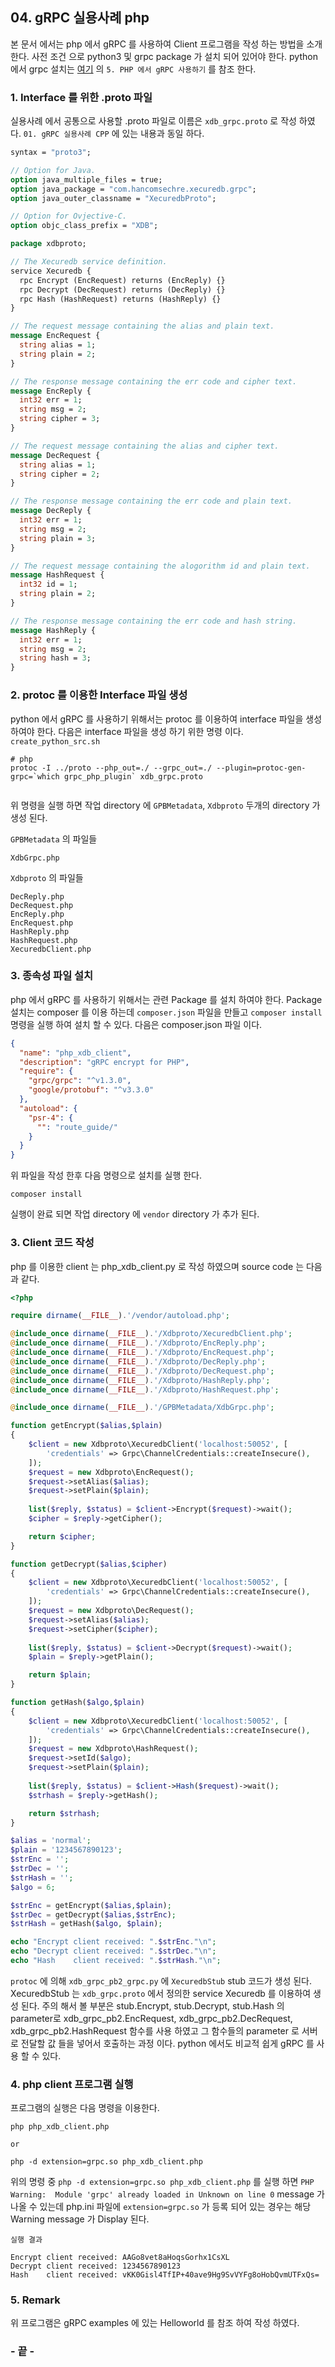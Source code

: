 ## 04. gRPC 실용사례 php

본 문서 에서는 php 에서 gRPC 를 사용하여 Client 프로그램을 작성 하는 방법을 소개 한다. 사전 조건 으로 python3 및 grpc package 가 설치 되어 있어야 한다. python 에서 grpc 설치는 [여기](https://github.com/wsk2001/computer_note/tree/master/gRPC)  의 `5. PHP 에서 gRPC 사용하기` 를 참조 한다.



### 1. Interface 를 위한 .proto 파일

  실용사례 에서 공통으로 사용할 .proto 파일로 이름은 `xdb_grpc.proto` 로 작성 하였다.
  `01. gRPC 실용사례 CPP` 에 있는 내용과 동일 하다.

```protobuf
syntax = "proto3";

// Option for Java.
option java_multiple_files = true;
option java_package = "com.hancomsechre.xecuredb.grpc";
option java_outer_classname = "XecuredbProto";

// Option for Ovjective-C.
option objc_class_prefix = "XDB";

package xdbproto;

// The Xecuredb service definition.
service Xecuredb {
  rpc Encrypt (EncRequest) returns (EncReply) {}
  rpc Decrypt (DecRequest) returns (DecReply) {}
  rpc Hash (HashRequest) returns (HashReply) {}
}

// The request message containing the alias and plain text.
message EncRequest {
  string alias = 1;
  string plain = 2;
}

// The response message containing the err code and cipher text.
message EncReply {
  int32 err = 1;
  string msg = 2;
  string cipher = 3;
}

// The request message containing the alias and cipher text.
message DecRequest {
  string alias = 1;
  string cipher = 2;
}

// The response message containing the err code and plain text.
message DecReply {
  int32 err = 1;
  string msg = 2;
  string plain = 3;
}

// The request message containing the alogorithm id and plain text.
message HashRequest {
  int32 id = 1;
  string plain = 2;
}

// The response message containing the err code and hash string.
message HashReply {
  int32 err = 1;
  string msg = 2;
  string hash = 3;
}
```



### 2. protoc 를 이용한 Interface 파일 생성

python 에서 gRPC  를 사용하기 위해서는 protoc 를 이용하여 interface 파일을 생성 하여야 한다. 다음은 interface 파일을 생성 하기 위한 명령 이다. `create_python_src.sh`

```
# php
protoc -I ../proto --php_out=./ --grpc_out=./ --plugin=protoc-gen-grpc=`which grpc_php_plugin` xdb_grpc.proto


```

위 명령을 실행 하면 작업 directory 에 `GPBMetadata`, `Xdbproto` 두개의 directory 가 생성 된다.



`GPBMetadata` 의 파일들

```
XdbGrpc.php
```



`Xdbproto` 의 파일들

```
DecReply.php
DecRequest.php
EncReply.php
EncRequest.php
HashReply.php
HashRequest.php
XecuredbClient.php
```



### 3. 종속성 파일 설치

php 에서 gRPC 를 사용하기 위해서는 관련 Package 를 설치 하여야 한다. Package 설치는 composer 를 이용 하는데 `composer.json` 파일을 만들고 `composer install` 명령을 실행 하여 설치 할 수 있다. 다음은 composer.json 파일 이다.

```json
{
  "name": "php_xdb_client",
  "description": "gRPC encrypt for PHP",
  "require": {
    "grpc/grpc": "^v1.3.0",
    "google/protobuf": "^v3.3.0"
  },
  "autoload": {
    "psr-4": {
      "": "route_guide/"
    }
  }
}
```

위 파일을 작성 한후 다음 명령으로 설치를 실행 한다.

```
composer install
```

실행이 완료 되면 작업 directory 에 `vendor` directory 가 추가 된다.



### 3. Client 코드 작성

php 를 이용한 client 는 php_xdb_client.py 로 작성 하였으며 source code 는 다음과 같다.

```php
<?php

require dirname(__FILE__).'/vendor/autoload.php';

@include_once dirname(__FILE__).'/Xdbproto/XecuredbClient.php';
@include_once dirname(__FILE__).'/Xdbproto/EncReply.php';
@include_once dirname(__FILE__).'/Xdbproto/EncRequest.php';
@include_once dirname(__FILE__).'/Xdbproto/DecReply.php';
@include_once dirname(__FILE__).'/Xdbproto/DecRequest.php';
@include_once dirname(__FILE__).'/Xdbproto/HashReply.php';
@include_once dirname(__FILE__).'/Xdbproto/HashRequest.php';

@include_once dirname(__FILE__).'/GPBMetadata/XdbGrpc.php';

function getEncrypt($alias,$plain)
{
    $client = new Xdbproto\XecuredbClient('localhost:50052', [
        'credentials' => Grpc\ChannelCredentials::createInsecure(),
    ]);
    $request = new Xdbproto\EncRequest();
    $request->setAlias($alias);
    $request->setPlain($plain);
	
    list($reply, $status) = $client->Encrypt($request)->wait();
    $cipher = $reply->getCipher();

    return $cipher;
}

function getDecrypt($alias,$cipher)
{
    $client = new Xdbproto\XecuredbClient('localhost:50052', [
        'credentials' => Grpc\ChannelCredentials::createInsecure(),
    ]);
    $request = new Xdbproto\DecRequest();
    $request->setAlias($alias);
    $request->setCipher($cipher);
	
    list($reply, $status) = $client->Decrypt($request)->wait();
    $plain = $reply->getPlain();

    return $plain;
}

function getHash($algo,$plain)
{
    $client = new Xdbproto\XecuredbClient('localhost:50052', [
        'credentials' => Grpc\ChannelCredentials::createInsecure(),
    ]);
    $request = new Xdbproto\HashRequest();
    $request->setId($algo);
    $request->setPlain($plain);
	
    list($reply, $status) = $client->Hash($request)->wait();
    $strhash = $reply->getHash();

    return $strhash;
}

$alias = 'normal';
$plain = '1234567890123';
$strEnc = '';
$strDec = '';
$strHash = '';
$algo = 6;

$strEnc = getEncrypt($alias,$plain);
$strDec = getDecrypt($alias,$strEnc);
$strHash = getHash($algo, $plain);

echo "Encrypt client received: ".$strEnc."\n";
echo "Decrypt client received: ".$strDec."\n";
echo "Hash    client received: ".$strHash."\n";

```

`protoc` 에 의해 `xdb_grpc_pb2_grpc.py` 에 `XecuredbStub` stub 코드가 생성 된다.  XecuredbStub 는 `xdb_grpc.proto` 에서 정의한 service Xecuredb 를 이용하여 생성 된다.  주의 해서 볼 부분은 stub.Encrypt,  stub.Decrypt, stub.Hash 의 parameter로 xdb_grpc_pb2.EncRequest, xdb_grpc_pb2.DecRequest, xdb_grpc_pb2.HashRequest 함수를 사용 하였고 그  함수들의 parameter 로 서버로 전달할 값 들을 넣어서 호출하는 과정 이다. python 에서도 비교적 쉽게 gRPC 를 사용 할 수 있다.



### 4. php client 프로그램 실행

프로그램의 실행은 다음 명령을 이용한다.

```
php php_xdb_client.php

or

php -d extension=grpc.so php_xdb_client.php
```

위의 명령 중  `php -d extension=grpc.so php_xdb_client.php` 를 실행 하면 `PHP Warning:  Module 'grpc' already loaded in Unknown on line 0` message 가 나올 수 있는데 php.ini 파일에 `extension=grpc.so` 가 등록 되어 있는 경우는 해당 Warning message 가 Display 된다. 



`실행 결과`

```
Encrypt client received: AAGo8vet8aHoqsGorhx1CsXL
Decrypt client received: 1234567890123
Hash    client received: vKK0Gisl4TfIP+40ave9Hg9SvVYFg8oHobQvmUTFxQs=
```



### 5. Remark

위 프로그램은 gRPC examples 에 있는 Helloworld 를 참조 하여 작성 하였다.  



### - 끝 -